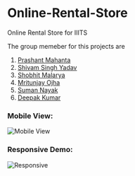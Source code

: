 # Online-Rental-Store
Online Rental Store for IIITS

The group memeber for this projects are
1. [Prashant Mahanta](https://github.com/prashant-mahanta)
2. [Shivam Singh Yadav](https://github.com/shivamsy)
3. [Shobhit Malarya](https://github.com/shobhitmalarya)
4. [Mritunjay Ojha](https://github.com/mrityunjayojha10)
5. [Suman Nayak](https://github.com/sumannayak)
6. [Deepak Kumar](https://github.com/lawliet022)


### Mobile View:

![Mobile View](https://user-images.githubusercontent.com/25399528/55031567-ddba3400-5034-11e9-80dd-ab1139e3193d.gif)





### Responsive Demo:

![Responsive](https://user-images.githubusercontent.com/25399528/55031706-270a8380-5035-11e9-924d-8610b8b842d7.gif)
